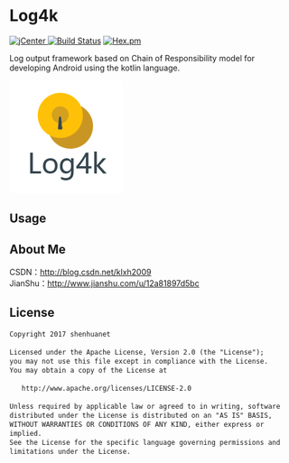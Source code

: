 # Log4k
[![jCenter](https://img.shields.io/badge/version-1.0.0-yellowgreen.svg) ](https://dl.bintray.com/shenhuanetos/maven/com/shenhua/libs/log4k/1.0.0/)
[![Build Status](https://img.shields.io/travis/rust-lang/rust/master.svg)](https://bintray.com/shenhuanetos/maven/log4k)
[![Hex.pm](https://img.shields.io/hexpm/l/plug.svg)](https://www.apache.org/licenses/LICENSE-2.0.html)

Log output framework based on Chain of Responsibility model for developing Android using the kotlin language.

![logo](https://raw.githubusercontent.com/shenhuanet/Log4k/master/art/log4k.png)

## Usage


## About Me
CSDN：http://blog.csdn.net/klxh2009<br>
JianShu：http://www.jianshu.com/u/12a81897d5bc

## License

    Copyright 2017 shenhuanet

    Licensed under the Apache License, Version 2.0 (the "License");
    you may not use this file except in compliance with the License.
    You may obtain a copy of the License at

       http://www.apache.org/licenses/LICENSE-2.0

    Unless required by applicable law or agreed to in writing, software
    distributed under the License is distributed on an "AS IS" BASIS,
    WITHOUT WARRANTIES OR CONDITIONS OF ANY KIND, either express or implied.
    See the License for the specific language governing permissions and
    limitations under the License.